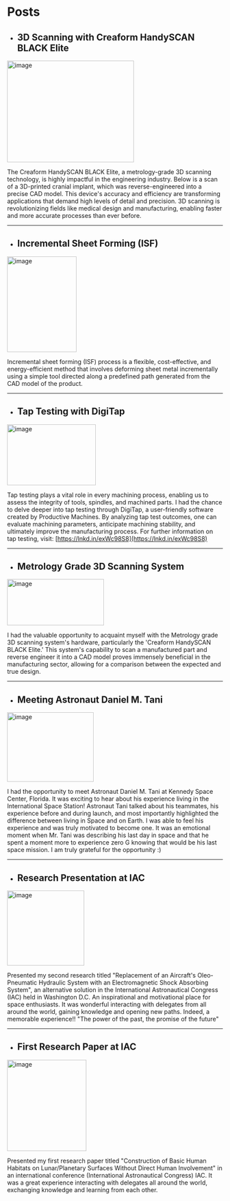 # Posts

-  ## 3D Scanning with Creaform HandySCAN BLACK Elite
<img width="296" height="237" alt="image" src="https://github.com/user-attachments/assets/343b6f0c-d6b1-43ef-8001-d1cac6618659" />

The Creaform HandySCAN BLACK Elite, a metrology-grade 3D scanning technology, is highly impactful in the engineering industry. Below is a scan of a 3D-printed cranial implant, which was reverse-engineered into a precise CAD model. This device's accuracy and efficiency are transforming applications that demand high levels of detail and precision. 3D scanning is revolutionizing fields like medical design and manufacturing, enabling faster and more accurate processes than ever before.

---

-  ##  Incremental Sheet Forming (ISF)
<img width="162" height="223" alt="image" src="https://github.com/user-attachments/assets/5e4d5d40-637d-47ae-bc74-ff7b9f448b4f" />

Incremental sheet forming (ISF) process is a flexible, cost-effective, and energy-efficient method that involves deforming sheet metal incrementally using a simple tool directed along a predefined path generated from the CAD model of the product.

---

-  ##  Tap Testing with DigiTap
<img width="207" height="142" alt="image" src="https://github.com/user-attachments/assets/168bd911-e98f-4e0d-a498-fd248c6e2642" />

Tap testing plays a vital role in every machining process, enabling us to assess the integrity of tools, spindles, and machined parts. I had the chance to delve deeper into tap testing through DigiTap, a user-friendly software created by Productive Machines. By analyzing tap test outcomes, one can evaluate machining parameters, anticipate machining stability, and ultimately improve the manufacturing process.
For further information on tap testing, visit: [https://lnkd.in/exWc98S8](https://lnkd.in/exWc98S8)

---

-  ##  Metrology Grade 3D Scanning System
<img width="226" height="108" alt="image" src="https://github.com/user-attachments/assets/3f930fb5-b175-4b5d-981d-b70375d575dd" />

I had the valuable opportunity to acquaint myself with the Metrology grade 3D scanning system's hardware, particularly the 'Creaform HandySCAN BLACK Elite.' This system's capability to scan a manufactured part and reverse engineer it into a CAD model proves immensely beneficial in the manufacturing sector, allowing for a comparison between the expected and true design.

---

-  ##  Meeting Astronaut Daniel M. Tani
<img width="202" height="162" alt="image" src="https://github.com/user-attachments/assets/c29f5aea-12ce-4114-be50-422255fc5753" />

I had the opportunity to meet Astronaut Daniel M. Tani at Kennedy Space Center, Florida. It was exciting to hear about his experience living in the International Space Station! Astronaut Tani talked about his teammates, his experience before and during launch, and most importantly highlighted the difference between living in Space and on Earth. I was able to feel his experience and was truly motivated to become one. It was an emotional moment when Mr. Tani was describing his last day in space and that he spent a moment more to experience zero G knowing that would be his last space mission. I am truly grateful for the opportunity :)

---

-  ##  Research Presentation at IAC
<img width="180" height="175" alt="image" src="https://github.com/user-attachments/assets/976db363-a777-4f8f-a11c-54ec0a460344" />

Presented my second research titled "Replacement of an Aircraft's Oleo-Pneumatic Hydraulic System with an Electromagnetic Shock Absorbing System", an alternative solution in the International Astronautical Congress (IAC) held in Washington D.C. An inspirational and motivational place for space enthusiasts. It was wonderful interacting with delegates from all around the world, gaining knowledge and opening new paths. Indeed, a memorable experience!! "The power of the past, the promise of the future"

---

-  ##  First Research Paper at IAC
<img width="185" height="213" alt="image" src="https://github.com/user-attachments/assets/6fdaef77-4542-4811-8d6b-c4fd80cf4bf2" />

Presented my first research paper titled "Construction of Basic Human Habitats on Lunar/Planetary Surfaces Without Direct Human Involvement" in an international conference (International Astronautical Congress) IAC. It was a great experience interacting with delegates all around the world, exchanging knowledge and learning from each other.

